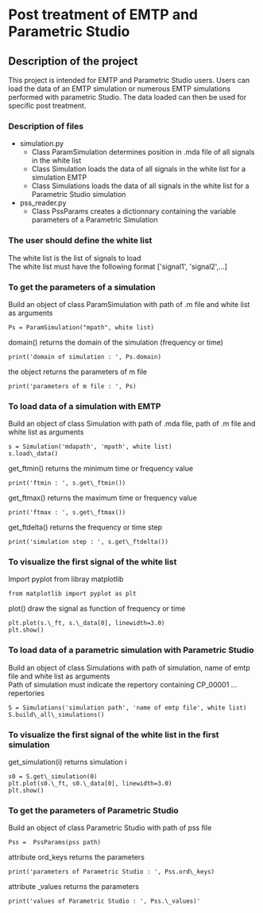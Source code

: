 # Post treatment of EMTP and Parametric Studio

## Description of the project
This project is intended for EMTP and Parametric Studio users. 
Users can load the data of an EMTP simulation or numerous EMTP simulations performed with parametric Studio.
The data loaded can then be used for specific post treatment. 

### Description of files
* simulation.py   
	* Class ParamSimulation determines position in .mda file of all signals in the white list
	* Class Simulation loads the data of all signals in the white list for a simulation EMTP
	* Class Simulations loads the data of all signals in the white list for a Parametric Studio simulation  
* pss\_reader.py  
	* Class PssParams creates a dictionnary containing the variable parameters of a Parametric Simulation

### The user should define the white list
The white list is the list of signals to load  
The white list must have the following format ['signal1', 'signal2',...] 

### To get the parameters of a simulation
Build an object of class ParamSimulation with path of .m file and white list as arguments
```
Ps = ParamSimulation("mpath", white list)
```
domain() returns the domain of the simulation (frequency or time)
```
print('domain of simulation : ', Ps.domain)
```
the object returns the parameters of m file
```
print('parameters of m file : ', Ps)
``` 

### To load data of a simulation with EMTP
Build an object of class Simulation with path of .mda file, path of .m file and white list as arguments
```
s = Simulation('mdapath', 'mpath', white list)  
s.load\_data()
```
get\_ftmin() returns the minimum time or frequency value
```
print('ftmin : ', s.get\_ftmin())
```
get\_ftmax() returns the maximum time or frequency value
```
print('ftmax : ', s.get\_ftmax())
```
get\_ftdelta() returns the frequency or time step
```
print('simulation step : ', s.get\_ftdelta())
```

### To visualize the first signal of the white list
Import pyplot from libray matplotlib 
```
from matplotlib import pyplot as plt
```
plot() draw the signal as function of frequency or time
```
plt.plot(s.\_ft, s.\_data[0], linewidth=3.0)  
plt.show()
```

### To load data of a parametric simulation with Parametric Studio
Build an object of class Simulations with path of simulation, name of emtp file and white list as arguments  
Path of simulation must indicate the repertory containing CP\_00001 ... repertories
```
S = Simulations('simulation path', 'name of emtp file', white list)  
S.build\_all\_simulations()
```

### To visualize the first signal of the white list in the first simulation
get\_simulation(i) returns simulation i 
```
s0 = S.get\_simulation(0)  
plt.plot(s0.\_ft, s0.\_data[0], linewidth=3.0)  
plt.show()
```

### To get the parameters of Parametric Studio 
Build an object of class Parametric Studio with path of pss file
```
Pss =  PssParams(pss path)
```
attribute ord\_keys returns the parameters 
```
print('parameters of Parametric Studio : ', Pss.ord\_keys)
```
attribute \_values returns the parameters 
```
print('values of Parametric Studio : ', Pss.\_values)'
```

